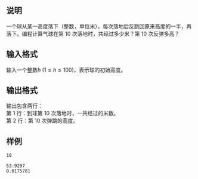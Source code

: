 <h2>说明</h2>

一个球从某一高度落下（整数，单位米），每次落地后反跳回原来高度的一半，再落下。编程计算气球在第 $10$ 次落地时，共经过多少米？第 $10$ 次反弹多高？
<h2>输入格式</h2>

输入一个整数$h$ ($1≤h≤100$)，表示球的初始高度。

<h2>输出格式</h2>

输出包含两行：<br>第 $1$ 行：到球第 $10$ 次落地时，一共经过的米数。<br>第 $2$ 行：第 $10$ 次弹跳的高度。

<h2>样例</h2>
<pre><code class="language-input1">18</code></pre><pre><code class="language-output1">53.9297
0.0175781</code></pre>
